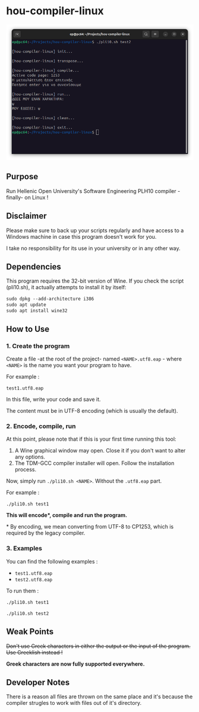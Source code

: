 # hou-compiler-linux

![Screenshot](doc/assets/img/header1.png)

## Purpose

Run Hellenic Open University's Software Engineering PLH10 compiler -finally- on Linux !

## Disclaimer

Please make sure to back up your scripts regularly and have access to a Windows machine in case this program doesn't work for you.

I take no responsibility for its use in your university or in any other way.

## Dependencies

This program requires the 32-bit version of Wine. If you check the script (pli10.sh), it actually attempts to install it by itself:

```
sudo dpkg --add-architecture i386
sudo apt update
sudo apt install wine32
```

## How to Use

### 1. Create the program

Create a file -at the root of the project- named `<NAME>.utf8.eap` -  where `<NAME>` is the name you want your program to have.

For example : 
```
test1.utf8.eap
```

In this file, write your code and save it. 

The content must be in UTF-8 encoding (which is usually the default).

### 2. Encode, compile, run

At this point, please note that if this is your first time running this tool:
1. A Wine graphical window may open. Close it if you don't want to alter any options.
2. The TDM-GCC compiler installer will open. Follow the installation process.

Now, simply run `./pli10.sh <NAME>`. Without the `.utf8.eap` part.

For example :
```
./pli10.sh test1
```

**This will encode\*, compile and run the program.**

\* By encoding, we mean converting from UTF-8 to CP1253, which is required by the legacy compiler.

### 3. Examples

You can find the following examples :
- `test1.utf8.eap` 
- `test2.utf8.eap`

To run them : 

```
./pli10.sh test1
```
```
./pli10.sh test2
```

## Weak Points

~~Don't use Greek characters in either the output or the input of the program. Use Greeklish instead !~~

**Greek characters are now fully supported everywhere.**

## Developer Notes

There is a reason all files are thrown on the same place and it's because the compiler strugles to work with files out of it's directory.
